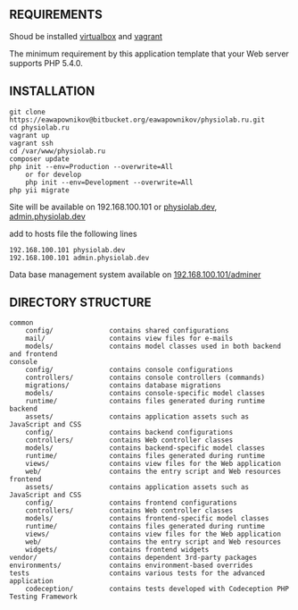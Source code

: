 REQUIREMENTS
------------
Shoud be installed [virtualbox](https://www.virtualbox.org/) and [vagrant](https://www.vagrantup.com/)

The minimum requirement by this application template that your Web server supports PHP 5.4.0.

INSTALLATION
------------
```
git clone https://eawapownikov@bitbucket.org/eawapownikov/physiolab.ru.git
cd physiolab.ru
vagrant up
vagrant ssh
cd /var/www/physiolab.ru
composer update
php init --env=Production --overwrite=All
    or for develop
    php init --env=Development --overwrite=All
php yii migrate
```
Site will be available on 192.168.100.101 or [physiolab.dev](http://physiolab.dev), [admin.physiolab.dev](http://admin.physiolab.dev)

add to hosts file the following lines
```
192.168.100.101 physiolab.dev
192.168.100.101 admin.physiolab.dev
```

Data base management system available on [192.168.100.101/adminer](http://192.168.100.101/adminer)
        

DIRECTORY STRUCTURE
-------------------

```
common
    config/              contains shared configurations
    mail/                contains view files for e-mails
    models/              contains model classes used in both backend and frontend
console
    config/              contains console configurations
    controllers/         contains console controllers (commands)
    migrations/          contains database migrations
    models/              contains console-specific model classes
    runtime/             contains files generated during runtime
backend
    assets/              contains application assets such as JavaScript and CSS
    config/              contains backend configurations
    controllers/         contains Web controller classes
    models/              contains backend-specific model classes
    runtime/             contains files generated during runtime
    views/               contains view files for the Web application
    web/                 contains the entry script and Web resources
frontend
    assets/              contains application assets such as JavaScript and CSS
    config/              contains frontend configurations
    controllers/         contains Web controller classes
    models/              contains frontend-specific model classes
    runtime/             contains files generated during runtime
    views/               contains view files for the Web application
    web/                 contains the entry script and Web resources
    widgets/             contains frontend widgets
vendor/                  contains dependent 3rd-party packages
environments/            contains environment-based overrides
tests                    contains various tests for the advanced application
    codeception/         contains tests developed with Codeception PHP Testing Framework
```